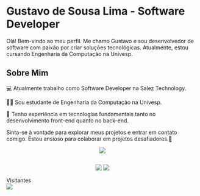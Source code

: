 # Gustavo de Sousa Lima - Software Developer

Olá! Bem-vindo ao meu perfil. Me chamo Gustavo e sou desenvolvedor de software com paixão por criar soluções tecnológicas. Atualmente, estou cursando Engenharia da Computação na Univesp.

## Sobre Mim
💻 Atualmente trabalho como Software Developer na Salez Technology.

👨‍🎓 Sou estudante de Engenharia da Computação na Univesp.

🚀 Tenho experiência em tecnologias fundamentais tanto no desenvolvimento front-end quanto no back-end.

Sinta-se à vontade para explorar meus projetos e entrar em contato comigo. Estou ansioso para colaborar em projetos desafiadores.👋

<p align="center">
  <a href="https://skillicons.dev">
    <img src="https://skillicons.dev/icons?i=html,css,js,git,mysql,postgres,firebase,nodejs,react,ts,py,aws,docker" />
  </a>
</p>
  
  ##
 
<div align="center"> 
  <a href = "mailto:gustavdesousalima@gmail.com"><img src="https://img.shields.io/badge/-Gmail-%23333?style=for-the-badge&logo=gmail&logoColor=white" target="_blank"></a>
  <a href="https://www.linkedin.com/in/Gustavo-Developer" target="_blank"><img src="https://img.shields.io/badge/-LinkedIn-%230077B5?style=for-the-badge&logo=linkedin&logoColor=white" target="_blank"></a> 
  
</div>

<p > 
  Visitantes<br>
  <img src="https://profile-counter.glitch.me/gustavodesousalima/count.svg" />
</p>
